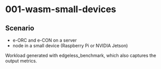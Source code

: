 # 001-wasm-small-devices

## Scenario

- e-ORC and e-CON on a server
- node in a small device (Raspberry Pi or NVIDIA Jetson)

Workload generated with edgeless_benchmark, which also captures the output metrics.
